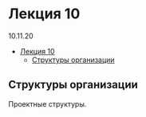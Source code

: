 # Лекция 10

10.11.20

- [Лекция 10](#лекция-10)
  - [Структуры организации](#структуры-организации)

## Структуры организации

Проектные структуры.
